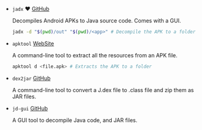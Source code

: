 * `jadx` :heart: [GitHub](https://github.com/skylot/jadx)

    Decompiles Android APKs to Java source code. Comes with a GUI.

	```bash
	jadx -d "$(pwd)/out" "$(pwd)/<app>" # Decompile the APK to a folder
	```

* `apktool` [WebSite](https://ibotpeaches.github.io/Apktool/)

	A command-line tool to extract all the resources from an APK file.

	```bash
	apktool d <file.apk> # Extracts the APK to a folder
	```


* `dex2jar` [GitHub](https://github.com/pxb1988/dex2jar)

	A command-line tool to convert a J.dex file to .class file and zip them as JAR files.


* `jd-gui` [GitHub](https://github.com/java-decompiler/jd-gui)

	A GUI tool to decompile Java code, and JAR files.
